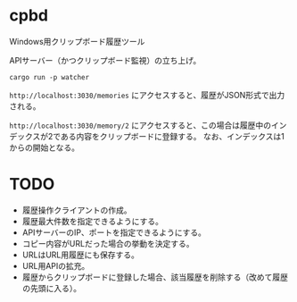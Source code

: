 # cpbd
Windows用クリップボード履歴ツール

APIサーバー（かつクリップボード監視）の立ち上げ。
```
cargo run -p watcher
```

`http://localhost:3030/memories` にアクセスすると、履歴がJSON形式で出力される。

`http://localhost:3030/memory/2` にアクセスすると、この場合は履歴中のインデックスが2である内容をクリップボードに登録する。
なお、インデックスは1からの開始となる。

# TODO
- 履歴操作クライアントの作成。
- 履歴最大件数を指定できるようにする。
- APIサーバーのIP、ポートを指定できるようにする。
- コピー内容がURLだった場合の挙動を決定する。
- URLはURL用履歴にも保存する。
- URL用APIの拡充。
- 履歴からクリップボードに登録した場合、該当履歴を削除する（改めて履歴の先頭に入る）。
